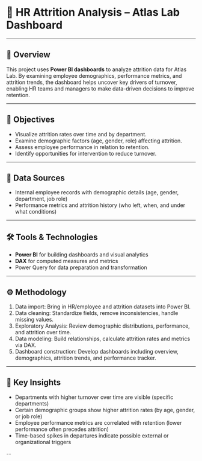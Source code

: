 # 👥 HR Attrition Analysis – Atlas Lab Dashboard

---

## 📌 Overview  
This project uses **Power BI dashboards** to analyze attrition data for Atlas Lab. By examining employee demographics, performance metrics, and attrition trends, the dashboard helps uncover key drivers of turnover, enabling HR teams and managers to make data-driven decisions to improve retention.

---

## 🎯 Objectives  
- Visualize attrition rates over time and by department.  
- Examine demographic factors (age, gender, role) affecting attrition.  
- Assess employee performance in relation to retention.  
- Identify opportunities for intervention to reduce turnover.

---

## 📂 Data Sources  
- Internal employee records with demographic details (age, gender, department, job role)  
- Performance metrics and attrition history (who left, when, and under what conditions)  

---

## 🛠 Tools & Technologies  
- **Power BI** for building dashboards and visual analytics  
- **DAX** for computed measures and metrics  
- Power Query for data preparation and transformation  

---

## ⚙️ Methodology  
1. Data import: Bring in HR/employee and attrition datasets into Power BI.  
2. Data cleaning: Standardize fields, remove inconsistencies, handle missing values.  
3. Exploratory Analysis: Review demographic distributions, performance, and attrition over time.  
4. Data modeling: Build relationships, calculate attrition rates and metrics via DAX.  
5. Dashboard construction: Develop dashboards including overview, demographics, attrition trends, and performance tracker.  

---

## 🔑 Key Insights  
- Departments with higher turnover over time are visible (specific departments)  
- Certain demographic groups show higher attrition rates (by age, gender, or job role)  
- Employee performance metrics are correlated with retention (lower performance often precedes attrition)  
- Time-based spikes in departures indicate possible external or organizational triggers  

--
